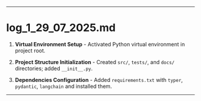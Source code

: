 ---
# log_1_29_07_2025.md


1. **Virtual Environment Setup** - Activated Python virtual environment in project root.

2. **Project Structure Initialization** - Created `src/`, `tests/`, and `docs/` directories; added `__init__.py`.

3. **Dependencies Configuration** - Added `requirements.txt` with `typer`, `pydantic`, `langchain` and installed them.

---